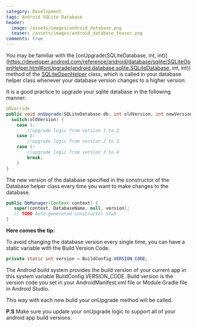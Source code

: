 ```yaml
---
category: Development
tags: Android SQLite Database
header:
  image: /assets/images/android_database.png
  teaser: /assets/images/android_database_teaser.png  
comments: true
---
```


You may be familiar with the [onUpgrade(SQLiteDatabase, int, int)](https://developer.android.com/reference/android/database/sqlite/SQLiteOpenHelper.html#onUpgrade(android.database.sqlite.SQLiteDatabase, int, int)) method of the [SQLiteOpenHelper](https://developer.android.com/reference/android/database/sqlite/SQLiteOpenHelper.html) class, which is called in your database helper class whenever your database version changes to a higher version.

It is a good practice to upgrade your sqlite database in the following manner:

```java
@Override
public void onUpgrade(SQLiteDatabase db, int oldVersion, int newVersion) {
  switch(oldVersion) {
    case 1:
        //upgrade logic from version 1 to 2
    case 2:
        //upgrade logic from version 2 to 3
    case 3:
        //upgrade logic from version 3 to 4
        break;
	}
}
```
The new version of the database specified in the constructor of the Database helper class every time you want to make changes to the database.

```java
public DbManager(Context context) {
   super(context, DatabaseName, null, version);
   // TODO Auto-generated constructor stub
}
```

**Here comes the tip:**

To avoid changing the database version every single time, you can have a static variable with the Build Version Code.

```java
private static int version = BuildConfig.VERSION_CODE;
```

The Android build system provides the build version of your current app in this system variable BuildConfig.VERSION_CODE. Build version is the version code you set in your AndroidManifest.xml file or Module Gradle file in Android Studio.

This way with each new build your onUpgrade method will be called.

**P.S** Make sure you update your onUpgrade logic to support all of your android app build versions.
